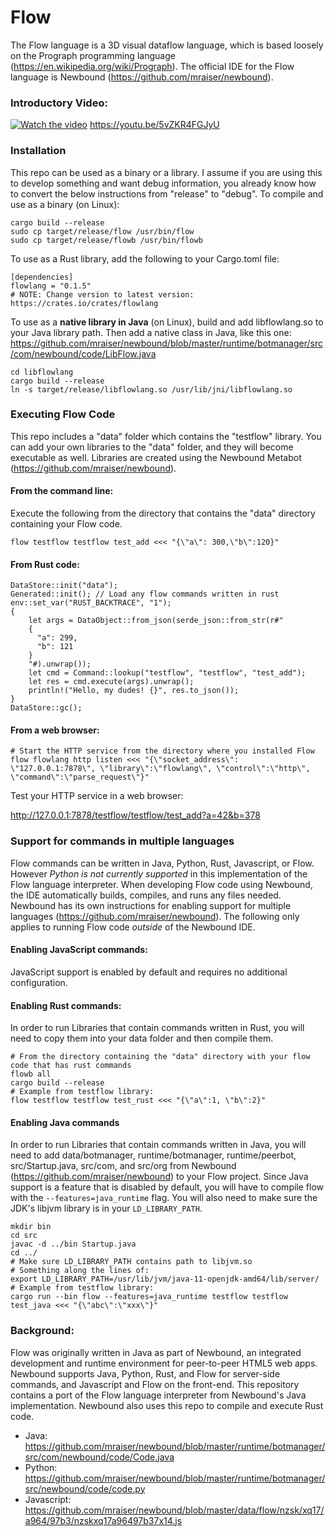 # Flow

The Flow language is a 3D visual dataflow language, which is based loosely on the Prograph programming language 
(https://en.wikipedia.org/wiki/Prograph). The official IDE for the Flow language is Newbound 
(https://github.com/mraiser/newbound). 
### Introductory Video:
[![Watch the video](https://img.youtube.com/vi/j7S5__ObWis/maxresdefault.jpg)](https://youtu.be/5vZKR4FGJyU)
https://youtu.be/5vZKR4FGJyU

### Installation
This repo can be used as a binary or a library. I assume if you are using this to develop something and want debug 
information, you already know how to convert the below instructions from "release" to "debug". To compile and use 
as a binary (on Linux):

    cargo build --release
    sudo cp target/release/flow /usr/bin/flow
    sudo cp target/release/flowb /usr/bin/flowb

To use as a Rust library, add the following to your Cargo.toml file:

    [dependencies]
    flowlang = "0.1.5"
    # NOTE: Change version to latest version: https://crates.io/crates/flowlang

To use as a **native library in Java** (on Linux), build and add libflowlang.so to your Java library path. Then add 
a native class in Java, like this one: 
https://github.com/mraiser/newbound/blob/master/runtime/botmanager/src/com/newbound/code/LibFlow.java

    cd libflowlang
    cargo build --release
    ln -s target/release/libflowlang.so /usr/lib/jni/libflowlang.so

### Executing Flow Code
This repo includes a "data" folder which contains the "testflow" library. You can add your own libraries to the "data" 
folder, and they will become executable as well. Libraries are created using the Newbound Metabot 
(https://github.com/mraiser/newbound).

#### From the command line:

Execute the following from the directory that contains the "data" directory containing your Flow code.

    flow testflow testflow test_add <<< "{\"a\": 300,\"b\":120}"

#### From Rust code:
    DataStore::init("data");
    Generated::init(); // Load any flow commands written in rust
    env::set_var("RUST_BACKTRACE", "1");
    {
        let args = DataObject::from_json(serde_json::from_str(r#"
        {
          "a": 299,
          "b": 121
        }
        "#).unwrap());
        let cmd = Command::lookup("testflow", "testflow", "test_add");
        let res = cmd.execute(args).unwrap();
        println!("Hello, my dudes! {}", res.to_json());
    }
    DataStore::gc();

#### From a web browser:
    # Start the HTTP service from the directory where you installed Flow
    flow flowlang http listen <<< "{\"socket_address\": \"127.0.0.1:7878\", \"library\":\"flowlang\", \"control\":\"http\", \"command\":\"parse_request\"}"
Test your HTTP service in a web browser:

http://127.0.0.1:7878/testflow/testflow/test_add?a=42&b=378

### Support for commands in multiple languages
Flow commands can be written in Java, Python, Rust, Javascript, or Flow. However *Python is not 
currently supported* in this implementation of the Flow language interpreter. When developing Flow code using Newbound,
the IDE automatically builds, compiles, and runs any files needed. Newbound has its own instructions for enabling 
support for multiple languages (https://github.com/mraiser/newbound). The following only applies to running Flow code
*outside* of the Newbound IDE.

#### Enabling JavaScript commands:
JavaScript support is enabled by default and requires no additional configuration.

#### Enabling Rust commands:
In order to run Libraries that contain commands written in Rust, you will need to copy them into your data folder 
and then compile them.

    # From the directory containing the "data" directory with your flow code that has rust commands
    flowb all
    cargo build --release
    # Example from testflow library:
    flow testflow testflow test_rust <<< "{\"a\":1, \"b\":2}"

#### Enabling Java commands
In order to run Libraries that contain commands written in Java, you will need to add data/botmanager, 
runtime/botmanager, runtime/peerbot, src/Startup.java, src/com, and src/org from Newbound 
(https://github.com/mraiser/newbound) to your Flow project. Since Java support is a feature that is disabled by 
default, you will have to compile flow with the `--features=java_runtime` flag. You will also need to make sure 
the JDK's libjvm library is in your `LD_LIBRARY_PATH`.

    mkdir bin
    cd src
    javac -d ../bin Startup.java
    cd ../
    # Make sure LD_LIBRARY_PATH contains path to libjvm.so 
    # Something along the lines of:
    export LD_LIBRARY_PATH=/usr/lib/jvm/java-11-openjdk-amd64/lib/server/
    # Example from testflow library:
    cargo run --bin flow --features=java_runtime testflow testflow test_java <<< "{\"abc\":\"xxx\"}"

### Background:
Flow was originally written in Java as part of Newbound, an integrated
development and runtime environment for peer-to-peer HTML5 web apps. Newbound supports Java, Python, Rust, and Flow for
server-side commands, and Javascript and Flow on the front-end. This repository contains a port of the Flow language
interpreter from Newbound's Java implementation. Newbound also uses this repo to compile and execute Rust code.

- Java: https://github.com/mraiser/newbound/blob/master/runtime/botmanager/src/com/newbound/code/Code.java
- Python: https://github.com/mraiser/newbound/blob/master/runtime/botmanager/src/newbound/code/code.py
- Javascript: https://github.com/mraiser/newbound/blob/master/data/flow/nzsk/xq17/a964/97b3/nzskxq17a96497b37x14.js

